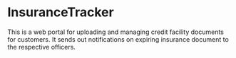 # InsuranceTracker
This is a web portal for uploading and managing credit  facility documents for customers. It sends out notifications on expiring insurance document to  the respective officers.  
